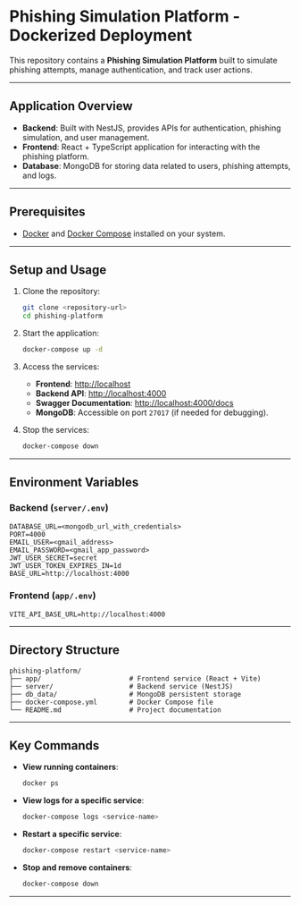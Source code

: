 # Phishing Simulation Platform - Dockerized Deployment

This repository contains a **Phishing Simulation Platform** built to simulate phishing attempts, manage authentication, and track user actions.

---

## Application Overview

- **Backend**: Built with NestJS, provides APIs for authentication, phishing simulation, and user management.
- **Frontend**: React + TypeScript application for interacting with the phishing platform.
- **Database**: MongoDB for storing data related to users, phishing attempts, and logs.

---

## Prerequisites

- [Docker](https://www.docker.com/) and [Docker Compose](https://docs.docker.com/compose/) installed on your system.

---

## Setup and Usage

1. Clone the repository:
   ```bash
   git clone <repository-url>
   cd phishing-platform
   ```

2. Start the application:
   ```bash
   docker-compose up -d
   ```

3. Access the services:
    - **Frontend**: [http://localhost](http://localhost)
    - **Backend API**: [http://localhost:4000](http://localhost:4000)
    - **Swagger Documentation**: [http://localhost:4000/docs](http://localhost:4000/docs)
    - **MongoDB**: Accessible on port `27017` (if needed for debugging).

4. Stop the services:
   ```bash
   docker-compose down
   ```

---

## Environment Variables

### Backend (`server/.env`)
```env
DATABASE_URL=<mongodb_url_with_credentials>
PORT=4000
EMAIL_USER=<gmail_address>
EMAIL_PASSWORD=<gmail_app_password>
JWT_USER_SECRET=secret
JWT_USER_TOKEN_EXPIRES_IN=1d
BASE_URL=http://localhost:4000

```

### Frontend (`app/.env`)
```env
VITE_API_BASE_URL=http://localhost:4000
```

---

## Directory Structure

```plaintext
phishing-platform/
├── app/                      # Frontend service (React + Vite)
├── server/                   # Backend service (NestJS)
├── db_data/                  # MongoDB persistent storage
├── docker-compose.yml        # Docker Compose file
└── README.md                 # Project documentation
```

---

## Key Commands

- **View running containers**:
  ```bash
  docker ps
  ```

- **View logs for a specific service**:
  ```bash
  docker-compose logs <service-name>
  ```

- **Restart a specific service**:
  ```bash
  docker-compose restart <service-name>
  ```

- **Stop and remove containers**:
  ```bash
  docker-compose down
  ```

---
